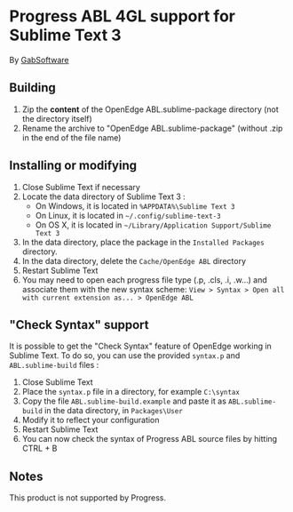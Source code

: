 # Progress ABL 4GL support for Sublime Text 3

By [GabSoftware](www.gabsoftware.com)

## Building

1. Zip the **content** of the OpenEdge ABL.sublime-package directory (not the directory itself)
2. Rename the archive to "OpenEdge ABL.sublime-package" (without .zip in the end of the file name)

## Installing or modifying

1. Close Sublime Text if necessary
2. Locate the data directory of Sublime Text 3 :
   * On Windows, it is located in `%APPDATA%\Sublime Text 3`
   * On Linux, it is located in `~/.config/sublime-text-3`
   * On OS X, it is located in `~/Library/Application Support/Sublime Text 3`
3. In the data directory, place the package in the `Installed Packages` directory.
4. In the data directory, delete the `Cache/OpenEdge ABL` directory
5. Restart Sublime Text
6. You may need to open each progress file type (.p, .cls, .i, .w...) and associate them with the new syntax scheme:
   `View > Syntax > Open all with current extension as... > OpenEdge ABL`

## "Check Syntax" support

It is possible to get the "Check Syntax" feature of OpenEdge working in Sublime Text. To do so, you can use the provided `syntax.p` and `ABL.sublime-build` files :

1. Close Sublime Text
2. Place the `syntax.p` file in a directory, for example `C:\syntax`
3. Copy the file `ABL.sublime-build.example` and paste it as `ABL.sublime-build` in the data directory, in `Packages\User`
4. Modify it to reflect your configuration
5. Restart Sublime Text
6. You can now check the syntax of Progress ABL source files by hitting CTRL + B

## Notes

This product is not supported by Progress.